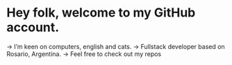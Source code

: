 # Hey folk, welcome to my GitHub account.
 -> I’m keen on computers, english and cats.
 -> Fullstack developer based on Rosario, Argentina.
 -> Feel free to check out my repos
